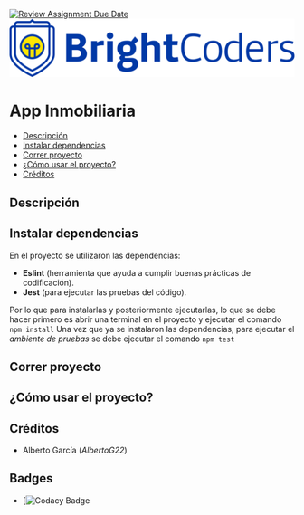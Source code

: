 [![Review Assignment Due Date](https://classroom.github.com/assets/deadline-readme-button-24ddc0f5d75046c5622901739e7c5dd533143b0c8e959d652212380cedb1ea36.svg)](https://classroom.github.com/a/z5kNBBhk)
![BrightCoders Logo](img/logo.png)

# App Inmobiliaria
* [Descripción](#descripción)
* [Instalar dependencias](#instalar-dependencias)
* [Correr proyecto](#Correr-proyecto)
* [¿Cómo usar el proyecto?](#¿Cómo-usar-el-proyecto?)
* [Créditos](#Créditos)

## Descripción


## Instalar dependencias 
En el proyecto se utilizaron las dependencias:
- **Eslint** (herramienta que ayuda a cumplir buenas prácticas de codificación).
- **Jest** (para ejecutar las pruebas del código).

Por lo que para instalarlas y posteriormente ejecutarlas, lo que se debe hacer primero es abrir una terminal en el proyecto y ejecutar el comando 
`npm install`
Una vez que ya se instalaron las dependencias, para ejecutar el *ambiente de pruebas* se debe ejecutar el comando 
`npm test` 

## Correr proyecto
<!-- El proyecto consiste en un archivo JavaScript llamado *index.js* que contiene el código para el juego. En él se tiene la clase `JuegoDeLaVida`, en la cual se tienen diferentes métodos tanto para la creación de la cuadrícula, el cálculo de los vecinos, la modificación de las células vivas o muertas, entre otras.

Para correr el juego hay dos opciones:
- *Extensión* ***Code Runner:*** En el edito Visual Studio Code, instalamos la extensión *Code Runner* (https://marketplace.visualstudio.com/items?itemName=formulahendry.code-runner), una vez instalada, simplemente abrimos el archivo *index.js* y presionamos las teclas **Ctrl+Alt+N** o damos click en el ícono "**▷**" ubicado en la parte superior derecha. Esto abre una ventana donde se ve el resultado de la ejecución.
- Usando **NodeJS**: Para esta opción se debe tener instalada la herramienta Node.Js. En esta opción no se necesitan extensiones adicionales. Simplemente se abre una terminal dentro del proyecto, entramos a la carpeta /src/ (*`cd src`*) y ejecutamos el comando **node index.js** 
Esto ejecuta el código js y nos muestra la salida en consola. -->

## ¿Cómo usar el proyecto?
<!-- Una vez que se ejecuta el proyecto, podremos ver las generaciones de células, desde la primera (desde donde parten las demás), como las siguientes que se irán calculando con base en las reglas del juego. 

**Nota:** La cantidad de generaciones que se van a calcular será el número que le pasemos como argumento al método `play()`. -->

## Créditos
- Alberto García (*AlbertoG22*)

## Badges
*  [![Codacy Badge](https://app.codacy.com/gh/BrightCoders-Institute/reto-inmobiliaria-AlbertoG22/dashboard)
